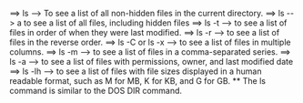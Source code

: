==> ls --> To see a list of all non-hidden files in the current directory. 
==> ls --> a to see a list of all files, including hidden files
==> ls -t --> to see a list of files in order of when they were last modified.
==> ls -r --> to see a list of files in the reverse order.
==> ls -C or ls -x --> to see a list of files in multiple columns. 
==> ls -m --> to see a list of files in a comma-separated series. 
==> ls -a --> to see a list of files with permissions, owner, and last modified date
==> ls -lh --> to see a list of files with file sizes displayed in a human readable format, such as M for MB, K for KB, and G for GB. 
** The ls command is similar to the DOS DIR command. 
